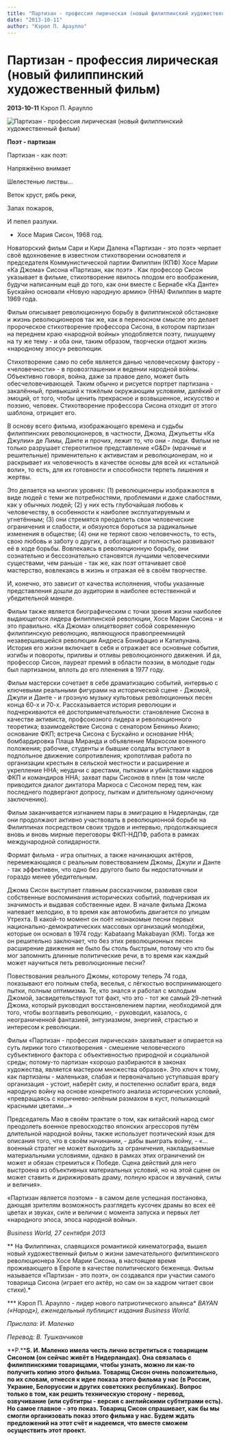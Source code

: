 ```yaml
---
title: "Партизан - профессия лирическая (новый филиппинский художественный фильм)"
date: "2013-10-11"
author: "Кэрол П. Араулло"
---
```


# Партизан - профессия лирическая (новый филиппинский художественный фильм)

**2013-10-11** Кэрол П. Араулло

![Партизан - профессия лирическая (новый филиппинский художественный фильм)](http://proriv.ru/pictures/sison.jpg)

**Поэт - партизан**

Партизан - как поэт:

Напряжённо внимает

Шелестенью листвы...

Веток хруст, рябь реки,

Запах пожаров,

И пепел разлуки.

- Хосе Мария Сисон, 1968 год.

Новаторский фильм Сари и Кири Далена «Партизан - это поэт» черпает своё вдохновение в известном стихотворении основателя и председателя Коммунистической партии Филиппин (КПФ) Хосе Марии «Ка Джома» Сисона «Партизан, как поэт» . Как профессор Сисон указывает в фильме, стихотворение явилось плодом его воображения, будучи написанным ещё до того, как они вместе с Бернабе «Ка Данте» Бускайно основали «Новую народную армию» (ННА) Филиппин в марте 1969 года.

Фильм описывает революционную борьбу в филиппинской обстановке и жизнь революционеров так же, как в переносном смысле это делает пророческое стихотворение профессора Сисона, в котором партизан на переднем краю «народной войны» уподобляется поэту, пишущему на ту же тему - и оба они, таким образом, творчески отдают жизнь «народному эпосу» революции.

Стихотворение само по себе является данью человеческому фактору - «человечности» - в провозглашении и ведении народной войны. Объективно говоря, война, даже за правое дело, может быть обесчеловечивающей. Таким обычно и рисуется портрет партизана - закалённый, привыкший к тяжёлым окружающим условиям, далёкий от эмоций, от того, чтобы ценить прекрасное и возвышенное, искусство и поэзию, человек. Стихотворение профессора Сисона отходит от этого шаблона, отрицает его.

В основу всего фильма, изображающего времена и судьбы филиппинских революционеров, в частности, Джома, Джульетты «Ка Джулии» де Лимы, Данте и прочих, лежит то, что они - люди. Фильм не только разрушает стереотипное представление «G&D» (мрачные и решительные) применительно к активистам и революционерам, но и раскрывает их человечность в качестве основы для всей их «стальной воли», то есть, для их готовности и способности терпеть лишения и жертвы.

Это делается на многих уровнях: (1) революционеры изображаются в виде людей с теми же потребностями, проблемами и даже слабостями, как у обычных людей; (2) у них есть глубочайшая любовь к человечеству, в особенности к наиболее эксплуатируемым и угнетённым; (3) они стремятся преодолеть свои человеческие ограничения и слабости, и обязуются бороться за радикальные изменения в обществе; (4) они не теряют свою человечность, то есть, свою любовь и заботу о других, а обогащают и полностью развивают её в ходе борьбы. Вовлекаясь в революционную борьбу, они сознательно и бессознательно становятся лучшими человеческими существами, чем раньше - так же, как поэт оттачивает своё мастерство, вовлекаясь в жизнь и отражая её в своём творчестве.

И, конечно, это зависит от качества исполнения, чтобы указанные представления дошли до аудитории в наиболее естественной и убедительной манере.

Фильм также является биографическим с точки зрения жизни наиболее выдающегося лидера филиппинской революции, Хосе Марии Сисона - и это правильно. «Ка Джома» олицетворяет собой современную филиппинскую революцию, являющуюся правопреемницей незавершившейся революции Андреса Бонифацио и Катипунана. История его жизни включает в себя и отражает все основные события, изгибы и повороты, приливы и отливы революционного движения. И да, профессор Сисон, лауреат премий в области поэзии, в молодые годы был партизаном, вплоть до его пленения в 1977 году.

Фильм мастерски сочетает в себе драматизацию событий, интервью с ключевыми реальными фигурами на исторической сцене - Джомой, Джули и Данте - и грозную музыку культовых революционных песен конца 60-х и 70-х. Рассказывается история революции и подчеркиваются её достопримечательности: становление Сисона в качестве активиста, профсоюзного лидера и революционного теоретика; взаимодействие Сисона с сенатором Бениньо Акино; основание ФКП; встреча Сисона с Бускайно и основание ННА; бомбардировка Плаца Миранда и объявление Маркосом военного положения; рабочие, студенты и бывшие солдаты вступают в подпольное движение сопротивления; кропотливая работа по организации крестьян в сельской местности и расширение и укрепление ННА; неудачи с арестами, пытками и убийствами кадров ФКП и командиров ННА; захват пары Сисонов в плен (в том числе приводится диалог диктатора Маркоса с Сисоном перед тем, как последнего подвергают допросу, пыткам и длительному одиночному заключению).

Фильм заканчивается изгнанием пары в эмиграцию в Нидерланды, где они продолжают активно участвовать в революционной борьбе на Филиппинах посредством своих трудов и интервью, продолжающиеся вновь и вновь мирные переговоры ФКП-НДПФ, работа в рамках международной солидарности.

Формат фильма - игра опытных, а также начинающих актёров, перемежающаяся с реальным повествованием Джомы, Джули и Данте - так эффективен, что одно без другого было бы недостаточным и гораздо менее убедительным.

Джома Сисон выступает главным рассказчиком, развивая свои собственные воспоминания исторических событий, подчеркивая их значимость и выдавая собственные идеи. В начале фильма Джома напевает мелодию, в то время как автомобиль двигается по улицам Утрехта. В какой-то момент он поёт незнакомые песни первых национально-демократических массовых организаций молодёжи, которые он основал в 1974 году: Kabataang Makabayan (КМ). Тогда же он решительно заключает, что без этих революционных песен расширение движения не было бы столь быстрым, потому что кто бы мог запомнить длинные политические речи, в то время как каждый может научиться петь революционные песни?

Повествования реального Джомы, которому теперь 74 года, показывают его полным стеба, веселья, с лёгкостью воспринимающего пытки, полным оптимизма. Те, кто знался и работал с молодым Джомой, засвидетельствуют тот факт, что это - тот же самый 29-летний Джома, который руководил восстановлением партии, необходимой для того, чтобы возглавить революцию, - руководил, казалось, с неограниченной фантазией, энтузиазмом, энергией, страстью и интересом к революции.

Фильм «Партизан - профессия лирическая» захватывает и опирается на суть лирики того стихотворения - смешение человеческого субъективного фактора с объективностью природной и социальной среды; потому-то партизан «хорошо разбираются в законах художества, является мастером множества образов». Это ключ к тому, как партизаны - маленькая, слабая и первоначально уступавшая врагу организация - устоит, наберёт силу, и постепенно ослабит врага, ведя народную войну на основе конкретного анализа исторических условий, «превращаясь с коричнево-зелёным размахом в куст, полыхающий красными цветами...»

Председатель Мао в своём трактате о том, как китайский народ смог преодолеть военное превосходство японских агрессоров путём длительной народной войны, также использует поэтический язык для описания того, что в своём начинании, - дабы выиграть войну, - «... военный стратег не может выходить за ограничения, накладываемые материальными условиями, однако в рамках этих ограничений он может и обязан стремиться к Победе. Сцена действий для него выстроена из объективных материальных условий, но на этой сцене он может ставить и дирижировать драму, полную красок и звучаний, силы и величия».

«Партизан является поэтом» - в самом деле успешная постановка, дающая зрителям возможность разглядеть кусочек драмы во всех её цветах и звуках, силе и величии с момента запуска и первых лет «народного эпоса, эпоса народной войны».

*Business* *World, 27 сентября 2013*

** На Филиппинах, славящихся романтикой кинематографа, вышел новый художественный фильм о жизни замечательного филиппинского революционера Хосе Марии Сисона, в настоящее время проживающего в Европе в качестве политического беженеца. Фильм называется «Партизан - это поэт», он создавался при участии самого товарища Сисона (играет его актёр, но сам он за кадром читает свои стихи).*

*** Кэрол П. Араулло - лидер нового патриотического альянса* *BAYAN («Народ»), еженедельный публицист издания* *Business* *World.* 

*Прислала: И. Маленко*

*Перевод: В. Тушканчиков*

**P.****S. И. Маленко имела честь лично встретиться с товарищем Сисоном (он сейчас живёт в Нидерландах). Она связалась с филиппинскими товарищами, чтобы узнать, можно ли как-то получить копию этого фильма. Товарищ Сисон очень положительно, по их словам, отнесся к идее показа этого фильма у нас (в России, Украине, Белоруссии и других советских республиках). Вопрос только в том, как решить техническую сторону - перевод, озвучивание (или субтитры - версия с английскими субтитрами есть). Но самое главное - это показ. Товарищ Сисон спрашивает, как бы мы смогли организовать показ этого фильма у нас. Будем ждать предложений на этот счёт и надеемся, что вместе сможем осуществить этот проект.**
